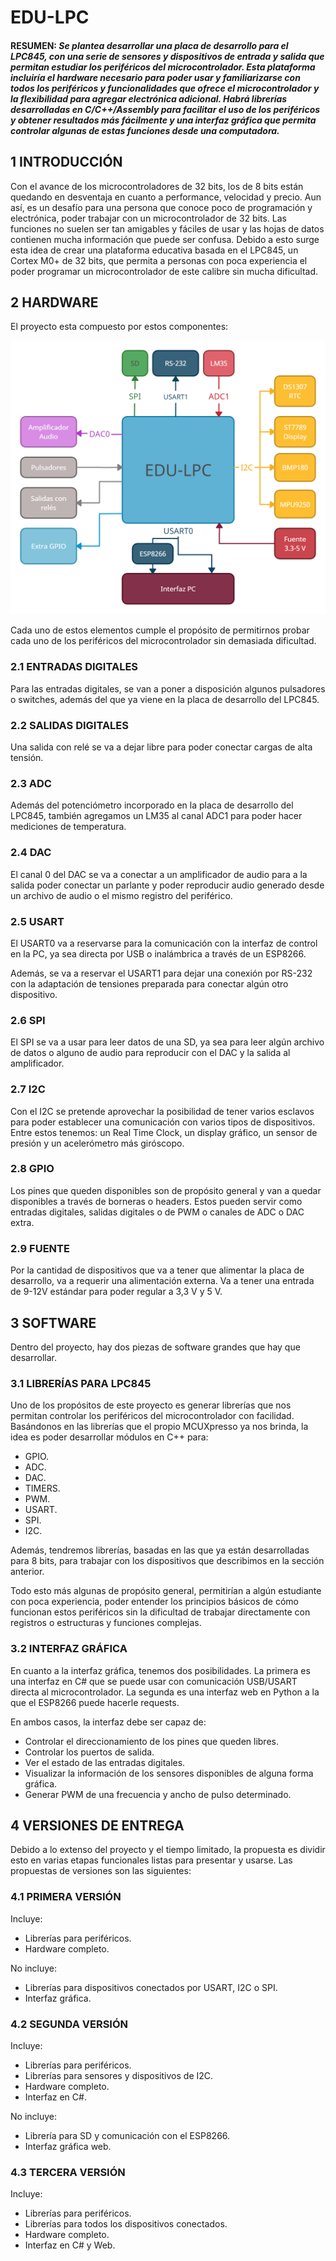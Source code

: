 # EDU-LPC

#### **RESUMEN:** _Se plantea desarrollar una placa de desarrollo para el LPC845, con una serie de sensores y dispositivos de entrada y salida que permitan estudiar los periféricos del microcontrolador. Esta plataforma incluiría el hardware necesario para poder usar y familiarizarse con todos los periféricos y funcionalidades que ofrece el microcontrolador y la flexibilidad para agregar electrónica adicional. Habrá librerías desarrolladas en C/C++/Assembly para facilitar el uso de los periféricos y obtener resultados más fácilmente y una interfaz gráfica que permita controlar algunas de estas funciones desde una computadora._

##  1 INTRODUCCIÓN

Con el avance de los microcontroladores de 32 bits, los de 8 bits están quedando en desventaja en cuanto a performance, velocidad y precio. Aun así, es un desafío para una persona que conoce poco de programación y electrónica, poder trabajar con un microcontrolador de 32 bits. Las funciones no suelen ser tan amigables y fáciles de usar y las hojas de datos contienen mucha información que puede ser confusa.
Debido a esto surge esta idea de crear una plataforma educativa basada en el LPC845, un Cortex M0+ de 32 bits, que permita a personas con poca experiencia el poder programar un microcontrolador de este calibre sin mucha dificultad.

## 2 HARDWARE

El proyecto esta compuesto por estos componentes:

![edu-lpc.jpeg](./EDU-LPC.jpg)

Cada uno de estos elementos cumple el propósito de permitirnos probar cada uno de los periféricos del microcontrolador sin demasiada dificultad. 

### 2.1 ENTRADAS DIGITALES

Para las entradas digitales, se van a poner a disposición algunos pulsadores o switches, además del que ya viene en la placa de desarrollo del LPC845.

### 2.2	SALIDAS DIGITALES

Una salida con relé se va a dejar libre para poder conectar cargas de alta tensión.
  
### 2.3	ADC

Además del potenciómetro incorporado en la placa de desarrollo del LPC845, también agregamos un LM35 al canal ADC1 para poder hacer mediciones de temperatura. 

### 2.4	DAC

El canal 0 del DAC se va a conectar a un amplificador de audio para a la salida poder conectar un parlante y poder reproducir audio generado desde un archivo de audio o el mismo registro del periférico.

### 2.5	USART

El USART0 va a reservarse para la comunicación con la interfaz de control en la PC, ya sea directa por USB o inalámbrica a través de un ESP8266.

Además, se va a reservar el USART1 para dejar una conexión por RS-232 con la adaptación de tensiones preparada para conectar algún otro dispositivo.

### 2.6	SPI

El SPI se va a usar para leer datos de una SD, ya sea para leer algún archivo de datos o alguno de audio para reproducir con el DAC y la salida al amplificador.

### 2.7	I2C

Con el I2C se pretende aprovechar la posibilidad de tener varios esclavos para poder establecer una comunicación con varios tipos de dispositivos. Entre estos tenemos: un Real Time Clock, un display gráfico, un sensor de presión y un acelerómetro más giróscopo.

### 2.8	GPIO

Los pines que queden disponibles son de propósito general y van a quedar disponibles a través de borneras o headers. Estos pueden servir como entradas digitales, salidas digitales o de PWM o canales de ADC o DAC extra.

### 2.9	FUENTE

Por la cantidad de dispositivos que va a tener que alimentar la placa de desarrollo, va a requerir una alimentación externa. Va a tener una entrada de 9-12V estándar para poder regular a 3,3 V y 5 V.

## 3 SOFTWARE

Dentro del proyecto, hay dos piezas de software grandes que hay que desarrollar.

### 3.1	LIBRERÍAS PARA LPC845

Uno de los propósitos de este proyecto es generar librerías que nos permitan controlar los periféricos del microcontrolador con facilidad. Basándonos en las librerías que el propio MCUXpresso ya nos brinda, la idea es poder desarrollar módulos en C++ para:

-	GPIO.
-	ADC.
-	DAC.
-	TIMERS.
-	PWM.
-	USART.
-	SPI.
-	I2C.

Además, tendremos librerías, basadas en las que ya están desarrolladas para 8 bits, para trabajar con los dispositivos que describimos en la sección anterior.

Todo esto más algunas de propósito general, permitirían a algún estudiante con poca experiencia, poder entender los principios básicos de cómo funcionan estos periféricos sin la dificultad de trabajar directamente con registros o estructuras y funciones complejas.
 
### 3.2	INTERFAZ GRÁFICA

En cuanto a la interfaz gráfica, tenemos dos posibilidades. La primera es una interfaz en C# que se puede usar con comunicación USB/USART directa al microcontrolador. La segunda es una interfaz web en Python a la que el ESP8266 puede hacerle requests.

En ambos casos, la interfaz debe ser capaz de:

-	Controlar el direccionamiento de los pines que queden libres.
-	Controlar los puertos de salida.
-	Ver el estado de las entradas digitales.
-	Visualizar la información de los sensores disponibles de alguna forma gráfica.
-	Generar PWM de una frecuencia y ancho de pulso determinado. 

## 4 VERSIONES DE ENTREGA

Debido a lo extenso del proyecto y el tiempo limitado, la propuesta es dividir esto en varias etapas funcionales listas para presentar y usarse. Las propuestas de versiones son las siguientes:

### 4.1	PRIMERA VERSIÓN

Incluye:

-	Librerías para periféricos.
-	Hardware completo.

No incluye:

-	Librerías para dispositivos conectados por USART, I2C o SPI.
-	Interfaz gráfica.


### 4.2	SEGUNDA VERSIÓN

Incluye:

-	Librerías para periféricos.
-	Librerías para sensores y dispositivos de I2C.
-	Hardware completo.
-	Interfaz en C#.

No incluye:

-	Librería para SD y comunicación con el ESP8266.
-	Interfaz gráfica web.

### 4.3	TERCERA VERSIÓN

Incluye:

-	Librerías para periféricos.
-	Librerías para todos los dispositivos conectados.
-	Hardware completo.
-	Interfaz en C# y Web.
